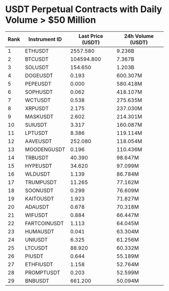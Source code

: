 # USDT Perpetual Contracts with Daily Volume > $50 Million

| Rank | Instrument ID | Last Price (USDT) | 24h Volume (USDT) |
|------|---------------|-------------------|-------------------|
| 1 | ETHUSDT | 2557.580 | 9.236B |
| 2 | BTCUSDT | 104594.800 | 7.367B |
| 3 | SOLUSDT | 154.650 | 1.203B |
| 4 | DOGEUSDT | 0.193 | 600.307M |
| 5 | PEPEUSDT | 0.000 | 580.418M |
| 6 | SOPHUSDT | 0.062 | 418.107M |
| 7 | WCTUSDT | 0.538 | 275.635M |
| 8 | XRPUSDT | 2.175 | 237.030M |
| 9 | MASKUSDT | 2.602 | 214.301M |
| 10 | SUIUSDT | 3.317 | 160.087M |
| 11 | LPTUSDT | 8.386 | 119.114M |
| 12 | AAVEUSDT | 252.080 | 118.054M |
| 13 | MOODENGUSDT | 0.196 | 110.436M |
| 14 | TRBUSDT | 40.390 | 98.647M |
| 15 | HYPEUSDT | 34.620 | 97.099M |
| 16 | WLDUSDT | 1.139 | 86.784M |
| 17 | TRUMPUSDT | 11.265 | 77.162M |
| 18 | SOONUSDT | 0.299 | 76.609M |
| 19 | KAITOUSDT | 1.923 | 71.827M |
| 20 | ADAUSDT | 0.678 | 70.318M |
| 21 | WIFUSDT | 0.884 | 66.447M |
| 22 | FARTCOINUSDT | 1.113 | 64.045M |
| 23 | HUMAUSDT | 0.041 | 63.304M |
| 24 | UNIUSDT | 6.325 | 61.256M |
| 25 | LTCUSDT | 88.920 | 60.332M |
| 26 | PIUSDT | 0.644 | 55.189M |
| 27 | ETHFIUSDT | 1.158 | 52.764M |
| 28 | PROMPTUSDT | 0.203 | 52.599M |
| 29 | BNBUSDT | 661.200 | 50.094M |

